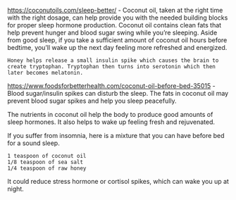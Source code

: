 https://coconutoils.com/sleep-better/ -     Coconut oil, taken at the right time with the right dosage, can help provide you with the needed building blocks for proper sleep hormone production.
    Coconut oil contains clean fats that help prevent hunger and blood sugar swing while you’re sleeping.
    Aside from good sleep, if you take a sufficient amount of coconut oil hours before bedtime, you’ll wake up the next day feeling more refreshed and energized.
    
    Honey helps release a small insulin spike which causes the brain to create tryptophan. Tryptophan then turns into serotonin which then later becomes melatonin.
    
   https://www.foodsforbetterhealth.com/coconut-oil-before-bed-35015 -  
    Blood sugar/insulin spikes can disturb the sleep. The fats in coconut oil may prevent blood sugar spikes and help you sleep peacefully.

The nutrients in coconut oil help the body to produce good amounts of sleep hormones. It also helps to wake up feeling fresh and rejuvenated.

If you suffer from insomnia, here is a mixture that you can have before bed for a sound sleep.

    1 teaspoon of coconut oil
    1/8 teaspoon of sea salt
    1/4 teaspoon of raw honey

It could reduce stress hormone or cortisol spikes, which can wake you up at night.

